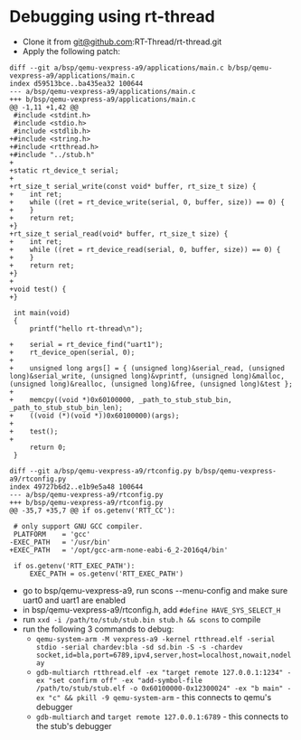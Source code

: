 # Debugging using rt-thread

- Clone it from git@github.com:RT-Thread/rt-thread.git 
- Apply the following patch:

```
diff --git a/bsp/qemu-vexpress-a9/applications/main.c b/bsp/qemu-vexpress-a9/applications/main.c
index d59513bce..ba435ea32 100644
--- a/bsp/qemu-vexpress-a9/applications/main.c
+++ b/bsp/qemu-vexpress-a9/applications/main.c
@@ -1,11 +1,42 @@
 #include <stdint.h>
 #include <stdio.h>
 #include <stdlib.h>
+#include <string.h>
+#include <rtthread.h>
+#include "../stub.h"
+
+static rt_device_t serial;
+
+rt_size_t serial_write(const void* buffer, rt_size_t size) {
+    int ret;
+    while ((ret = rt_device_write(serial, 0, buffer, size)) == 0) {
+    }
+    return ret;
+}
+rt_size_t serial_read(void* buffer, rt_size_t size) {
+    int ret;
+    while ((ret = rt_device_read(serial, 0, buffer, size)) == 0) {
+    }
+    return ret;
+}
+
+void test() {
+}
 
 int main(void)
 {
     printf("hello rt-thread\n");
 
+    serial = rt_device_find("uart1");
+    rt_device_open(serial, 0);
+
+    unsigned long args[] = { (unsigned long)&serial_read, (unsigned long)&serial_write, (unsigned long)&vprintf, (unsigned long)&malloc, (unsigned long)&realloc, (unsigned long)&free, (unsigned long)&test };
+
+    memcpy((void *)0x60100000, _path_to_stub_stub_bin, _path_to_stub_stub_bin_len);
+    ((void (*)(void *))0x60100000)(args);
+
+    test();
+
     return 0;
 }
 
diff --git a/bsp/qemu-vexpress-a9/rtconfig.py b/bsp/qemu-vexpress-a9/rtconfig.py
index 49727b6d2..e1b9e5a48 100644
--- a/bsp/qemu-vexpress-a9/rtconfig.py
+++ b/bsp/qemu-vexpress-a9/rtconfig.py
@@ -35,7 +35,7 @@ if os.getenv('RTT_CC'):
 
 # only support GNU GCC compiler.
 PLATFORM    = 'gcc'
-EXEC_PATH   = '/usr/bin'
+EXEC_PATH   = '/opt/gcc-arm-none-eabi-6_2-2016q4/bin'
 
 if os.getenv('RTT_EXEC_PATH'):
     EXEC_PATH = os.getenv('RTT_EXEC_PATH')
```

- go to bsp/qemu-vexpress-a9, run scons --menu-config and make sure uart0 and uart1 are enabled
- in bsp/qemu-vexpress-a9/rtconfig.h, add `#define HAVE_SYS_SELECT_H`
- run `xxd -i /path/to/stub/stub.bin stub.h && scons` to compile
- run the following 3 commands to debug:
  - `qemu-system-arm -M vexpress-a9 -kernel rtthread.elf -serial stdio -serial chardev:bla -sd sd.bin -S -s -chardev socket,id=bla,port=6789,ipv4,server,host=localhost,nowait,nodelay
`
  - `gdb-multiarch rtthread.elf -ex "target remote 127.0.0.1:1234" -ex "set confirm off" -ex "add-symbol-file /path/to/stub/stub.elf -o 0x60100000-0x12300024" -ex "b main" -ex "c" && pkill -9 qemu-system-arm` - this connects to qemu's debugger
  - `gdb-multiarch` and `target remote 127.0.0.1:6789` - this connects to the stub's debugger

